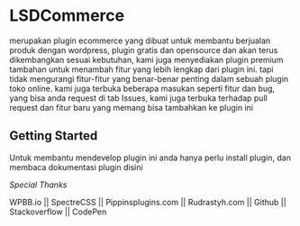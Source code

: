 # LSDCommerce

merupakan plugin ecommerce yang dibuat untuk membantu berjualan produk dengan wordpress, plugin gratis dan opensource dan akan terus dikembangkan sesuai kebutuhan, kami juga menyediakan plugin premium tambahan untuk menambah fitur yang lebih lengkap dari plugin ini. tapi tidak mengurangi fitur-fitur yang benar-benar penting dalam sebuah plugin toko online.
kami juga terbuka beberapa masukan seperti fitur dan bug, yang bisa anda request di tab Issues, kami juga terbuka terhadap pull request dan fitur baru yang memang bisa tambahkan ke plugin ini

## Getting Started

Untuk membantu mendevelop plugin ini anda hanya perlu install plugin, dan membaca dokumentasi plugin disini


*Special Thanks*

WPBB.io || SpectreCSS || Pippinsplugins.com || Rudrastyh.com || Github || Stackoverflow || CodePen